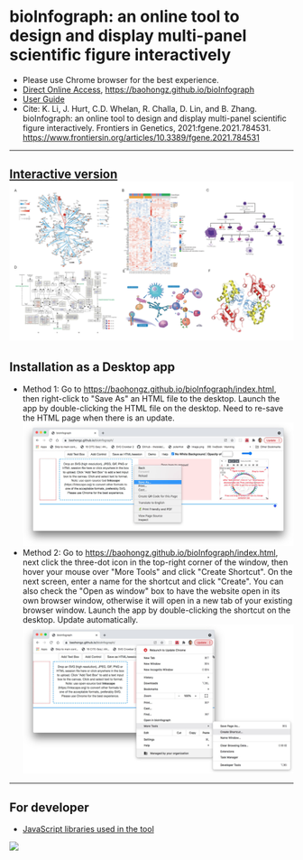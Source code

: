 # bioInfograph: an online tool to design and display multi-panel scientific figure interactively

* Please use Chrome browser for the best experience.
* [Direct Online Access](https://baohongz.github.io/bioInfograph), https://baohongz.github.io/bioInfograph
* [User Guide](https://baohongz.github.io/bioInfograph/help.html)
* Cite: K. Li, J. Hurt,  C.D. Whelan, R. Challa, D. Lin, and B. Zhang. bioInfograph: an online tool to design and display multi-panel scientific figure interactively. Frontiers in Genetics, 2021:fgene.2021.784531. https://www.frontiersin.org/articles/10.3389/fgene.2021.784531
---
[Interactive version](https://baohongz.github.io/bioInfograph/figure/Fig1.html)
![bioInfograph](figure/Figure1.jpeg?raw=true "bioInfograph")
---
## Installation as a Desktop app
* Method 1: Go to https://baohongz.github.io/bioInfograph/index.html, then right-click to "Save As" an HTML file to the desktop. Launch the app by double-clicking the HTML file on the desktop. Need to re-save the HTML page when there is an update.
![installation1](figure/installation1.jpeg?raw=true "installation1")
* Method 2: Go to https://baohongz.github.io/bioInfograph/index.html, next click the three-dot icon in the top-right corner of the window, then hover your mouse over "More Tools" and click "Create Shortcut". On the next screen, enter a name for the shortcut and click "Create". You can also check the "Open as window" box to have the website open in its own browser window, otherwise it will open in a new tab of your existing browser window. Launch the app by double-clicking the shortcut on the desktop. Update automatically.
![installation2](figure/installation2.jpeg?raw=true "installation2")
---
## For developer
* [JavaScript libraries used in the tool](https://github.com/baohongz/bioInfograph/blob/gh-pages/dist/README.md)
<img src="https://baohongz.github.io/bioInfograph/figure/Figure3A.jpeg" width=360>
